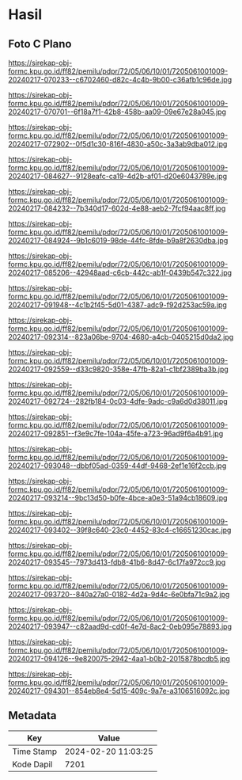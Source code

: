 # Hasil

## Foto C Plano

https://sirekap-obj-formc.kpu.go.id/ff82/pemilu/pdpr/72/05/06/10/01/7205061001009-20240217-070233--c6702460-d82c-4c4b-9b00-c36afb1c96de.jpg

https://sirekap-obj-formc.kpu.go.id/ff82/pemilu/pdpr/72/05/06/10/01/7205061001009-20240217-070701--6f18a7f1-42b8-458b-aa09-09e67e28a045.jpg

https://sirekap-obj-formc.kpu.go.id/ff82/pemilu/pdpr/72/05/06/10/01/7205061001009-20240217-072902--0f5d1c30-816f-4830-a50c-3a3ab9dba012.jpg

https://sirekap-obj-formc.kpu.go.id/ff82/pemilu/pdpr/72/05/06/10/01/7205061001009-20240217-084627--9128eafc-ca19-4d2b-af01-d20e6043789e.jpg

https://sirekap-obj-formc.kpu.go.id/ff82/pemilu/pdpr/72/05/06/10/01/7205061001009-20240217-084232--7b340d17-602d-4e88-aeb2-7fcf94aac8ff.jpg

https://sirekap-obj-formc.kpu.go.id/ff82/pemilu/pdpr/72/05/06/10/01/7205061001009-20240217-084924--9b1c6019-98de-44fc-8fde-b9a8f2630dba.jpg

https://sirekap-obj-formc.kpu.go.id/ff82/pemilu/pdpr/72/05/06/10/01/7205061001009-20240217-085206--42948aad-c6cb-442c-ab1f-0439b547c322.jpg

https://sirekap-obj-formc.kpu.go.id/ff82/pemilu/pdpr/72/05/06/10/01/7205061001009-20240217-091948--4c1b2f45-5d01-4387-adc9-f92d253ac59a.jpg

https://sirekap-obj-formc.kpu.go.id/ff82/pemilu/pdpr/72/05/06/10/01/7205061001009-20240217-092314--823a06be-9704-4680-a4cb-0405215d0da2.jpg

https://sirekap-obj-formc.kpu.go.id/ff82/pemilu/pdpr/72/05/06/10/01/7205061001009-20240217-092559--d33c9820-358e-47fb-82a1-c1bf2389ba3b.jpg

https://sirekap-obj-formc.kpu.go.id/ff82/pemilu/pdpr/72/05/06/10/01/7205061001009-20240217-092724--282fb184-0c03-4dfe-9adc-c9a6d0d38011.jpg

https://sirekap-obj-formc.kpu.go.id/ff82/pemilu/pdpr/72/05/06/10/01/7205061001009-20240217-092851--f3e9c7fe-104a-45fe-a723-96ad9f6a4b91.jpg

https://sirekap-obj-formc.kpu.go.id/ff82/pemilu/pdpr/72/05/06/10/01/7205061001009-20240217-093048--dbbf05ad-0359-44df-9468-2ef1e16f2ccb.jpg

https://sirekap-obj-formc.kpu.go.id/ff82/pemilu/pdpr/72/05/06/10/01/7205061001009-20240217-093214--9bc13d50-b0fe-4bce-a0e3-51a94cb18609.jpg

https://sirekap-obj-formc.kpu.go.id/ff82/pemilu/pdpr/72/05/06/10/01/7205061001009-20240217-093402--39f8c640-23c0-4452-83c4-c16651230cac.jpg

https://sirekap-obj-formc.kpu.go.id/ff82/pemilu/pdpr/72/05/06/10/01/7205061001009-20240217-093545--7973d413-fdb8-41b6-8d47-6c17fa972cc9.jpg

https://sirekap-obj-formc.kpu.go.id/ff82/pemilu/pdpr/72/05/06/10/01/7205061001009-20240217-093720--840a27a0-0182-4d2a-9d4c-6e0bfa71c9a2.jpg

https://sirekap-obj-formc.kpu.go.id/ff82/pemilu/pdpr/72/05/06/10/01/7205061001009-20240217-093947--c82aad9d-cd0f-4e7d-8ac2-0eb095e78893.jpg

https://sirekap-obj-formc.kpu.go.id/ff82/pemilu/pdpr/72/05/06/10/01/7205061001009-20240217-094126--9e820075-2942-4aa1-b0b2-2015878bcdb5.jpg

https://sirekap-obj-formc.kpu.go.id/ff82/pemilu/pdpr/72/05/06/10/01/7205061001009-20240217-094301--854eb8e4-5d15-409c-9a7e-a3106516092c.jpg


## Metadata

| Key        | Value               |
| ---------- | ------------------- |
| Time Stamp | 2024-02-20 11:03:25 |
| Kode Dapil | 7201                |



